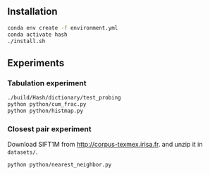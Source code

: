 ## Installation
```sh
conda env create -f environment.yml
conda activate hash
./install.sh
```
## Experiments
### Tabulation experiment
```sh
./build/Hash/dictionary/test_probing
python python/cum_frac.py
python python/histmap.py
```
### Closest pair experiment
Download SIFT1M from http://corpus-texmex.irisa.fr. and unzip it in `datasets/`.
```sh
python python/nearest_neighbor.py
```